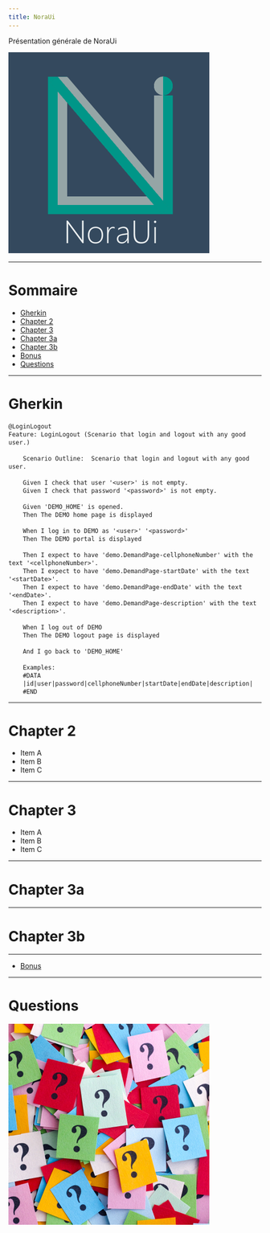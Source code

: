 ```yaml
---
title: NoraUi
---
```

Présentation générale de NoraUi

![logo](img/noraui.png)

---
# Sommaire

* [Gherkin](#/2)
* [Chapter 2](#/3)
* [Chapter 3](#/4)
* [Chapter 3a](#/4/1)
* [Chapter 3b](#/4/2)
* [Bonus](bonus.md)
* [Questions](#/6)

---

# Gherkin

    @LoginLogout
    Feature: LoginLogout (Scenario that login and logout with any good user.) 
    
    	Scenario Outline:  Scenario that login and logout with any good user.
    	
        Given I check that user '<user>' is not empty.
        Given I check that password '<password>' is not empty.
        
        Given 'DEMO_HOME' is opened.
        Then The DEMO home page is displayed
          
        When I log in to DEMO as '<user>' '<password>'
        Then The DEMO portal is displayed
        
        Then I expect to have 'demo.DemandPage-cellphoneNumber' with the text '<cellphoneNumber>'.
        Then I expect to have 'demo.DemandPage-startDate' with the text '<startDate>'.
        Then I expect to have 'demo.DemandPage-endDate' with the text '<endDate>'.
        Then I expect to have 'demo.DemandPage-description' with the text '<description>'.   
           
        When I log out of DEMO
        Then The DEMO logout page is displayed
    
        And I go back to 'DEMO_HOME'
    		
    	Examples:
        #DATA
        |id|user|password|cellphoneNumber|startDate|endDate|description|
        #END

---

# Chapter 2

* Item A <!-- .element: class="fragment" -->
* Item B <!-- .element: class="fragment" -->
* Item C <!-- .element: class="fragment" -->

---

# Chapter 3

* Item A <!-- .element: class="fragment" -->
* Item B <!-- .element: class="fragment" -->
* Item C <!-- .element: class="fragment" -->

----

# Chapter 3a

----

# Chapter 3b

---

* [Bonus](bonus.md)

---

# Questions

![questions](img/questions.png)